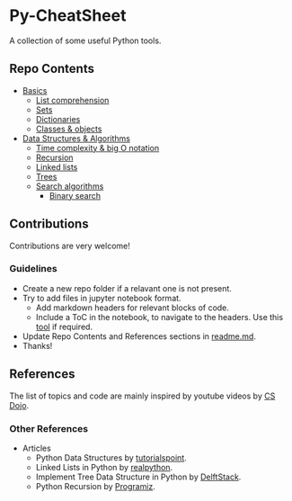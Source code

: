 # Py-CheatSheet

 A collection of some useful Python tools.

## Repo Contents

- [Basics](https://github.com/RohitNag11/Python-Bible/tree/main/Basics)
  - [List comprehension](https://github.com/RohitNag11/Python-Bible/blob/main/Basics/classes_and_objects.ipynb)
  - [Sets](https://github.com/RohitNag11/Python-Bible/blob/main/Basics/sets.ipynb)
  - [Dictionaries](https://github.com/RohitNag11/Python-Bible/blob/main/Basics/dictionaries.ipynb)
  - [Classes & objects](https://github.com/RohitNag11/Python-Bible/blob/main/Basics/classes_and_objects.ipynb)
- [Data Structures & Algorithms](https://github.com/RohitNag11/Python-Bible/tree/main/Data%20Structures%20%26%20Algorithms)
  - [Time complexity & big O notation](https://github.com/RohitNag11/Python-Bible/blob/main/Data%20Structures%20%26%20Algorithms/bigO.ipynb)
  - [Recursion](https://github.com/RohitNag11/Python-Bible/blob/main/Data%20Structures%20%26%20Algorithms/recursion.ipynb)
  - [Linked lists](https://github.com/RohitNag11/Python-Bible/blob/main/Data%20Structures%20%26%20Algorithms/linked_lists.ipynb)
  - [Trees](https://github.com/RohitNag11/Python-Bible/blob/main/Data%20Structures%20%26%20Algorithms/trees.ipynb)
  - [Search algorithms](https://github.com/RohitNag11/Python-Bible/blob/main/Data%20Structures%20%26%20Algorithms/Search%20Algorithms)
    - [Binary search](https://github.com/RohitNag11/Python-Bible/blob/main/Data%20Structures%20%26%20Algorithms/Search%20Algorithms/binary_search.ipynb)

## Contributions

Contributions are very welcome!

### Guidelines

- Create a new repo folder if a relavant one is not present.
- Try to add files in jupyter notebook format.
  - Add markdown headers for relevant blocks of code.
  - Include a ToC in the notebook, to navigate to the headers. Use this [tool](https://ecotrust-canada.github.io/markdown-toc/) if required.
- Update Repo Contents and References sections in [readme.md](https://github.com/RohitNag11/Python-Bible).
- Thanks!

## References

The list of topics and code are mainly inspired by youtube videos by [CS Dojo](https://www.youtube.com/c/CSDojo/featured).

### Other References

- Articles
  - Python Data Structures by [tutorialspoint](https://www.tutorialspoint.com/python_data_structure).
  - Linked Lists in Python by [realpython](https://realpython.com/linked-lists-python/).
  - Implement Tree Data Structure in Python by [DelftStack](https://www.delftstack.com/howto/python/python-tree/).
  - Python Recursion by [Programiz](https://www.programiz.com/python-programming/recursion).
